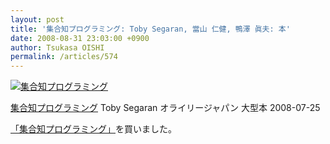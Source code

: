```yaml
---
layout: post
title: '集合知プログラミング: Toby Segaran, 當山 仁健, 鴨澤 眞夫: 本'
date: 2008-08-31 23:03:00 +0900
author: Tsukasa OISHI
permalink: /articles/574
---
```


 [![集合知プログラミング](https://images-na.ssl-images-amazon.com/images/I/51FgSThMzVL._SL160_.jpg "集合知プログラミング")](http://www.amazon.co.jp/%E9%9B%86%E5%90%88%E7%9F%A5%E3%83%97%E3%83%AD%E3%82%B0%E3%83%A9%E3%83%9F%E3%83%B3%E3%82%B0-Toby-Segaran/dp/4873113644%3FSubscriptionId%3DAKIAIKJECTBTL3JTYTKA%26tag%3Dkaeruspoon-22%26linkCode%3Dxm2%26camp%3D2025%26creative%3D165953%26creativeASIN%3D4873113644)

 [集合知プログラミング](http://www.amazon.co.jp/%E9%9B%86%E5%90%88%E7%9F%A5%E3%83%97%E3%83%AD%E3%82%B0%E3%83%A9%E3%83%9F%E3%83%B3%E3%82%B0-Toby-Segaran/dp/4873113644%3FSubscriptionId%3DAKIAIKJECTBTL3JTYTKA%26tag%3Dkaeruspoon-22%26linkCode%3Dxm2%26camp%3D2025%26creative%3D165953%26creativeASIN%3D4873113644)
Toby Segaran
オライリージャパン
大型本
2008-07-25

 [「集合知プログラミング」](http://www.amazon.co.jp/%E9%9B%86%E5%90%88%E7%9F%A5%E3%83%97%E3%83%AD%E3%82%B0%E3%83%A9%E3%83%9F%E3%83%B3%E3%82%B0-Toby-Segaran/dp/4873113644%3FSubscriptionId%3DAKIAIKJECTBTL3JTYTKA%26tag%3Dkaeruspoon-22%26linkCode%3Dxm2%26camp%3D2025%26creative%3D165953%26creativeASIN%3D4873113644)を買いました。
